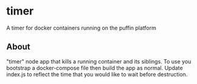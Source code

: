 # timer
A timer for docker containers running on the puffin platform


## About
"timer" node app that kills a running container and its siblings. To use you bootstrap a docker-compose file then build the app as normal. Update index.js to reflect the time that you would like to wait before destruction.

 
